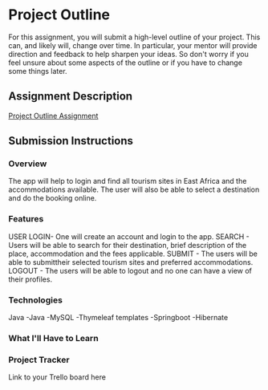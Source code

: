 # Project Outline
For this assignment, you will submit a high-level outline of your project. This can, and likely will, change over time. In particular, your mentor will provide direction and feedback to help sharpen your ideas. So don't worry if you feel unsure about some aspects of the outline or if you have to change some things later.

## Assignment Description
[Project Outline Assignment](https://education.launchcode.org/liftoff/modules/assignments/project-outline)

## Submission Instructions

### Overview
The app will help to login and find all tourism sites in East Africa and the accommodations available.
The user will also be able to select a destination and do the booking online.
### Features
USER LOGIN- One will create an account and login to the app.
SEARCH - Users will be able to search for their destination, brief description of the place, accommodation and the fees applicable.
SUBMIT - The users will be able to submittheir selected tourism sites and preferred accommodations.
LOGOUT - The users will be able to logout and no one can have a view of their profiles.
### Technologies
Java
  -Java
  -MySQL
  -Thymeleaf templates
  -Springboot
  -Hibernate
### What I'll Have to Learn

### Project Tracker
Link to your Trello board here

